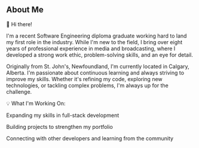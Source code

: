 ## About Me

👋 Hi there!

I'm a recent Software Engineering diploma graduate working hard to land my first role in the industry. While I'm new to the field, I bring over eight years of professional experience in media and broadcasting, where I developed a strong work ethic, problem-solving skills, and an eye for detail.

Originally from St. John's, Newfoundland, I'm currently located in Calgary, Alberta. I'm passionate about continuous learning and always striving to improve my skills. Whether it's refining my code, exploring new technologies, or tackling complex problems, I'm always up for the challenge.

💡 What I'm Working On:

Expanding my skills in full-stack development

Building projects to strengthen my portfolio

Connecting with other developers and learning from the community
